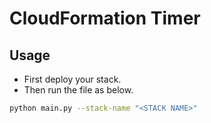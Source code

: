 # CloudFormation Timer

## Usage

* First deploy your stack.
* Then run the file as below.

```sh
python main.py --stack-name "<STACK NAME>"
```
